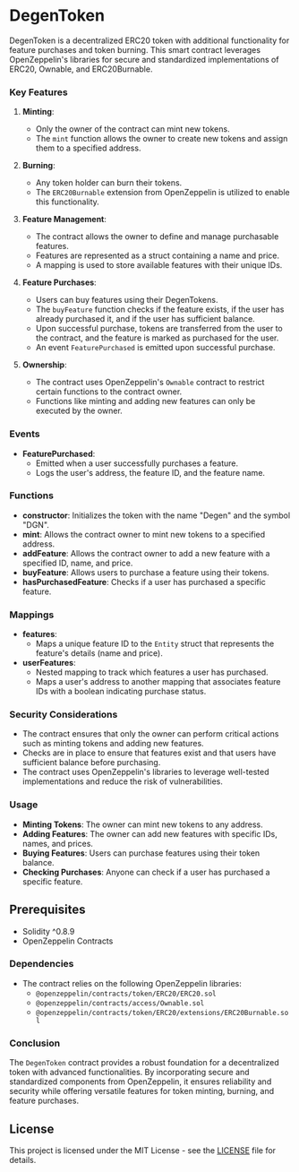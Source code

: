 # DegenToken

DegenToken is a decentralized ERC20 token with additional functionality for feature purchases and token burning. This smart contract leverages OpenZeppelin's libraries for secure and standardized implementations of ERC20, Ownable, and ERC20Burnable.

### Key Features

1. **Minting**:
   - Only the owner of the contract can mint new tokens.
   - The `mint` function allows the owner to create new tokens and assign them to a specified address.

2. **Burning**:
   - Any token holder can burn their tokens.
   - The `ERC20Burnable` extension from OpenZeppelin is utilized to enable this functionality.

3. **Feature Management**:
   - The contract allows the owner to define and manage purchasable features.
   - Features are represented as a struct containing a name and price.
   - A mapping is used to store available features with their unique IDs.

4. **Feature Purchases**:
   - Users can buy features using their DegenTokens.
   - The `buyFeature` function checks if the feature exists, if the user has already purchased it, and if the user has sufficient balance.
   - Upon successful purchase, tokens are transferred from the user to the contract, and the feature is marked as purchased for the user.
   - An event `FeaturePurchased` is emitted upon successful purchase.

5. **Ownership**:
   - The contract uses OpenZeppelin's `Ownable` contract to restrict certain functions to the contract owner.
   - Functions like minting and adding new features can only be executed by the owner.

### Events

- **FeaturePurchased**:
  - Emitted when a user successfully purchases a feature.
  - Logs the user's address, the feature ID, and the feature name.

### Functions

- **constructor**: Initializes the token with the name "Degen" and the symbol "DGN".
- **mint**: Allows the contract owner to mint new tokens to a specified address.
- **addFeature**: Allows the contract owner to add a new feature with a specified ID, name, and price.
- **buyFeature**: Allows users to purchase a feature using their tokens.
- **hasPurchasedFeature**: Checks if a user has purchased a specific feature.

### Mappings

- **features**:
  - Maps a unique feature ID to the `Entity` struct that represents the feature's details (name and price).
- **userFeatures**:
  - Nested mapping to track which features a user has purchased.
  - Maps a user's address to another mapping that associates feature IDs with a boolean indicating purchase status.

### Security Considerations

- The contract ensures that only the owner can perform critical actions such as minting tokens and adding new features.
- Checks are in place to ensure that features exist and that users have sufficient balance before purchasing.
- The contract uses OpenZeppelin's libraries to leverage well-tested implementations and reduce the risk of vulnerabilities.

### Usage

- **Minting Tokens**: The owner can mint new tokens to any address.
- **Adding Features**: The owner can add new features with specific IDs, names, and prices.
- **Buying Features**: Users can purchase features using their token balance.
- **Checking Purchases**: Anyone can check if a user has purchased a specific feature.

## Prerequisites

- Solidity ^0.8.9
- OpenZeppelin Contracts

### Dependencies

- The contract relies on the following OpenZeppelin libraries:
  - `@openzeppelin/contracts/token/ERC20/ERC20.sol`
  - `@openzeppelin/contracts/access/Ownable.sol`
  - `@openzeppelin/contracts/token/ERC20/extensions/ERC20Burnable.sol`

### Conclusion

The `DegenToken` contract provides a robust foundation for a decentralized token with advanced functionalities. By incorporating secure and standardized components from OpenZeppelin, it ensures reliability and security while offering versatile features for token minting, burning, and feature purchases.

## License

This project is licensed under the MIT License - see the [LICENSE](LICENSE) file for details.




